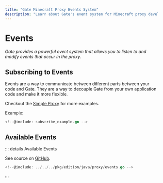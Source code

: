 ```yaml
---
title: "Gate Minecraft Proxy Events System"
description: "Learn about Gate's event system for Minecraft proxy development. Handle player events, server connections, chat messages, and custom event listeners."
---
```

# Events

_Gate provides a powerful event system that allows you to listen to and modify events that occur in the proxy._

## Subscribing to Events

Events are a way to communicate between different parts between your code and Gate.
They are a way to decouple Gate from your own application code and make it more flexible.

Checkout the [Simple Proxy](examples/simple-proxy#code) for more examples.

Example:
```go
<!--@include: subscribe_example.go -->
```


## Available Events

::: details Available Events

See source on [GitHub](https://github.com/minekube/gate/blob/master/pkg/edition/java/proxy/events.go).

```go
<!--@include: ../../../pkg/edition/java/proxy/events.go -->
```
:::
